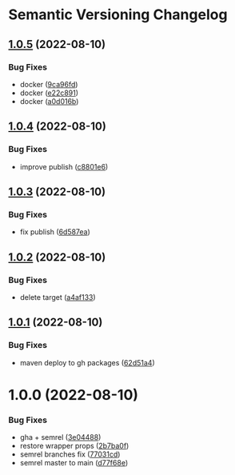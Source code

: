 # Semantic Versioning Changelog

## [1.0.5](https://github.com/Dudu876/java-semantic-release/compare/v1.0.4...v1.0.5) (2022-08-10)


### Bug Fixes

* docker ([9ca96fd](https://github.com/Dudu876/java-semantic-release/commit/9ca96fd961037b88ecb9009c6dcbd20ba1d1ece8))
* docker ([e22c891](https://github.com/Dudu876/java-semantic-release/commit/e22c89169bbd3b280003c03a850a47912fc66578))
* docker ([a0d016b](https://github.com/Dudu876/java-semantic-release/commit/a0d016b33d7759ef36c78e1315010495f7add1ae))

## [1.0.4](https://github.com/Dudu876/java-semantic-release/compare/v1.0.3...v1.0.4) (2022-08-10)


### Bug Fixes

* improve publish ([c8801e6](https://github.com/Dudu876/java-semantic-release/commit/c8801e63bd3328e8ee97d0662e587c8a266c958a))

## [1.0.3](https://github.com/Dudu876/java-semantic-release/compare/v1.0.2...v1.0.3) (2022-08-10)


### Bug Fixes

* fix publish ([6d587ea](https://github.com/Dudu876/java-semantic-release/commit/6d587eaaeb8c553929556d698a72a02b250bef9c))

## [1.0.2](https://github.com/Dudu876/java-semantic-release/compare/v1.0.1...v1.0.2) (2022-08-10)


### Bug Fixes

* delete target ([a4af133](https://github.com/Dudu876/java-semantic-release/commit/a4af133970877e10802dbf51e7ec0cfaf26d6dc9))

## [1.0.1](https://github.com/Dudu876/java-semantic-release/compare/v1.0.0...v1.0.1) (2022-08-10)


### Bug Fixes

* maven deploy to gh packages ([62d51a4](https://github.com/Dudu876/java-semantic-release/commit/62d51a40c593311f980e9397f4d29b3572172c82))

# 1.0.0 (2022-08-10)


### Bug Fixes

* gha + semrel ([3e04488](https://github.com/Dudu876/java-semantic-release/commit/3e04488a733d0427f5269991713a67cc0576d15b))
* restore wrapper props ([2b7ba0f](https://github.com/Dudu876/java-semantic-release/commit/2b7ba0f7a75c97969af1e85155b858b9ce8c9304))
* semrel branches fix ([77031cd](https://github.com/Dudu876/java-semantic-release/commit/77031cdfcdc981cd297ec85a971aadd770fe6b10))
* semrel master to main ([d77f68e](https://github.com/Dudu876/java-semantic-release/commit/d77f68e489b289267dd8fcf8d571982a68ad2104))
